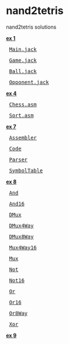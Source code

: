 nand2tetris
===========

nand2tetris solutions

<strong> 
 <a href=https://github.com/sergey-korchagin/nand2tetris/tree/master/ex1>ex 1</a>
</strong> 
<pre> <a href=https://github.com/sergey-korchagin/nand2tetris/blob/master/ex1/Main.jack>Main.jack</a> </pre>
<pre> <a href=https://github.com/sergey-korchagin/nand2tetris/blob/master/ex1/Game.jack>Game.jack</a> </pre>
<pre> <a href=https://github.com/sergey-korchagin/nand2tetris/blob/master/ex1/Ball.jack>Ball.jack</a> </pre>
<pre> <a href=https://github.com/sergey-korchagin/nand2tetris/blob/master/ex1/Opponent.jack>Opponent.jack</a> </pre>

<strong> 
 <a href=https://github.com/sergey-korchagin/nand2tetris/tree/master/ex4>ex 4</a>
</strong> 

<pre> <a href=https://github.com/sergey-korchagin/nand2tetris/blob/master/ex4/chess/Chess.asm>Chess.asm</a> </pre>
<pre> <a href=https://github.com/sergey-korchagin/nand2tetris/blob/master/ex4/chess/Sort.asm>Sort.asm</a> </pre>


<strong> 
 <a href=https://github.com/sergey-korchagin/nand2tetris/tree/master/ex7>ex 7</a>
</strong> 

<pre> <a href=https://github.com/sergey-korchagin/nand2tetris/blob/master/ex7/Assembler.java>Assembler</a> </pre>
<pre> <a href=https://github.com/sergey-korchagin/nand2tetris/blob/master/ex7/Code.java>Code</a> </pre>
<pre> <a href=https://github.com/sergey-korchagin/nand2tetris/blob/master/ex7/Parser.java>Parser</a> </pre>
<pre> <a href=https://github.com/sergey-korchagin/nand2tetris/blob/master/ex7/SymbolTable.java>SymbolTable</a> </pre>


<strong> 
 <a href=https://github.com/sergey-korchagin/nand2tetris/tree/master/ex8>ex 8</a>
</strong> 

<pre> <a href=https://github.com/sergey-korchagin/nand2tetris/blob/master/ex8/And.hdl>And</a> </pre>
<pre> <a href=https://github.com/sergey-korchagin/nand2tetris/blob/master/ex8/And16.hdl>And16</a> </pre>
<pre> <a href=https://github.com/sergey-korchagin/nand2tetris/blob/master/ex8/DMux.hdl>DMux</a> </pre>
<pre> <a href=https://github.com/sergey-korchagin/nand2tetris/blob/master/ex8/DMux4Way.hdl>DMux4Way</a> </pre>
<pre> <a href=https://github.com/sergey-korchagin/nand2tetris/blob/master/ex8/DMux8Way.hdl>DMux8Way</a> </pre>
<pre> <a href=https://github.com/sergey-korchagin/nand2tetris/blob/master/ex8/Mux4Way16.hdl>Mux4Way16</a> </pre>
<pre> <a href=https://github.com/sergey-korchagin/nand2tetris/blob/master/ex8/Mux.hdl>Mux</a> </pre>
<pre> <a href=https://github.com/sergey-korchagin/nand2tetris/blob/master/ex8/Not.hdl>Not</a> </pre>
<pre> <a href=https://github.com/sergey-korchagin/nand2tetris/blob/master/ex8/Not16.hdl>Not16</a> </pre>
<pre> <a href=https://github.com/sergey-korchagin/nand2tetris/blob/master/ex8/Or.hdl>Or</a> </pre>
<pre> <a href=https://github.com/sergey-korchagin/nand2tetris/blob/master/ex8/Or16.hdl>Or16</a> </pre>
<pre> <a href=https://github.com/sergey-korchagin/nand2tetris/blob/master/ex8/Or8Way.hdl>Or8Way</a> </pre>
<pre> <a href=https://github.com/sergey-korchagin/nand2tetris/blob/master/ex8/Xor.hdl>Xor</a> </pre>


<strong> 
 <a href=https://github.com/sergey-korchagin/nand2tetris/tree/master/ex9>ex 9</a>
</strong>

